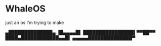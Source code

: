 # WhaleOS
just an os I’m trying to make

▄██████████████▄.▐█▄▄▄▄█▌
████████████████▌▀▀██▀▀
████▄████████████▄▄█▌
▄▄▄▄▄██████████████▀ 
